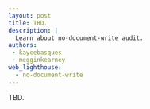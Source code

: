 ```yaml
---
layout: post
title: TBD.
description: |
  Learn about no-document-write audit.
authors:
 - kaycebasques
 - megginkearney
web_lighthouse:
  - no-document-write
---
```


TBD.